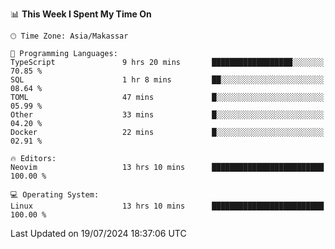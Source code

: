 <!--START_SECTION:waka-->
📊 **This Week I Spent My Time On** 

```text
🕑︎ Time Zone: Asia/Makassar

💬 Programming Languages: 
TypeScript               9 hrs 20 mins       ██████████████████░░░░░░░   70.85 % 
SQL                      1 hr 8 mins         ██░░░░░░░░░░░░░░░░░░░░░░░   08.64 % 
TOML                     47 mins             █░░░░░░░░░░░░░░░░░░░░░░░░   05.99 % 
Other                    33 mins             █░░░░░░░░░░░░░░░░░░░░░░░░   04.20 % 
Docker                   22 mins             █░░░░░░░░░░░░░░░░░░░░░░░░   02.91 % 

🔥 Editors: 
Neovim                   13 hrs 10 mins      █████████████████████████   100.00 % 

💻 Operating System: 
Linux                    13 hrs 10 mins      █████████████████████████   100.00 % 
```


 Last Updated on 19/07/2024 18:37:06 UTC
<!--END_SECTION:waka-->
